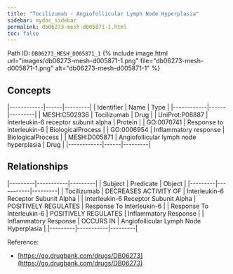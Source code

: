 ```yaml
---
title: "Tocilizumab - Angiofollicular Lymph Node Hyperplasia"
sidebar: mydoc_sidebar
permalink: db06273-mesh-d005871-1.html
toc: false 
---
```



Path ID: `DB06273_MESH_D005871_1`
{% include image.html url="images/db06273-mesh-d005871-1.png" file="db06273-mesh-d005871-1.png" alt="db06273-mesh-d005871-1" %}

## Concepts

|------------|------|---------|
| Identifier | Name | Type    |
|------------|------|---------|
| MESH:C502936 | Tocilizumab | Drug |
| UniProt:P08887 | Interleukin-6 receptor subunit alpha | Protein |
| GO:0070741 | Response to interleukin-6 | BiologicalProcess |
| GO:0006954 | Inflammatory response | BiologicalProcess |
| MESH:D005871 | Angiofollicular lymph node hyperplasia | Drug |
|------------|------|---------|

## Relationships

|---------|-----------|---------|
| Subject | Predicate | Object  |
|---------|-----------|---------|
| Tocilizumab | DECREASES ACTIVITY OF | Interleukin-6 Receptor Subunit Alpha |
| Interleukin-6 Receptor Subunit Alpha | POSITIVELY REGULATES | Response To Interleukin-6 |
| Response To Interleukin-6 | POSITIVELY REGULATES | Inflammatory Response |
| Inflammatory Response | OCCURS IN | Angiofollicular Lymph Node Hyperplasia |
|---------|-----------|---------|

Reference: 
  - [https://go.drugbank.com/drugs/DB06273](https://go.drugbank.com/drugs/DB06273)
